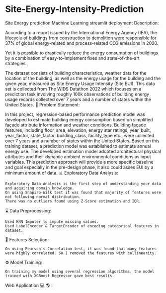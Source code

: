 # Site-Energy-Intensity-Prediction
Site Energy prediction Machine Learning streamlit deployment
Description:

According to a report issued by the International Energy Agency (IEA), the lifecycle of buildings from construction to demolition were responsible for 37% of global energy-related and process-related CO2 emissions in 2020.

Yet it is possible to drastically reduce the energy consumption of buildings by a combination of easy-to-implement fixes and state-of-the-art strategies.

The dataset consists of building characteristics, weather data for the location of the building, as well as the energy usage for the building and the given year, measured as Site Energy Usage Intensity (Site EUI).
This data set is collected from The WiDS Datathon 2022 which focuses on a prediction task involving roughly 100k observations of building energy usage records collected over 7 years and a number of states within the United States.
🧭 Problem Statement:

In this project, regression-based performance prediction model was developed to estimate building energy consumption based on simplified façade attribute information and weather conditions. Building façade features, including floor_area, elevation, energy star ratings, year_built, year_factor, state_factor, building_class, facility_type etc., were collected over 7 years and a number of states within the United States. Based on this training dataset, a prediction model was established to estimate annual energy use. The developed estimation model adopted architectural physical attributes and their dynamic ambient environmental conditions as input variables. This prediction approach will provide a more specific baseline and goal especially in the pre-design phase, it also could asses EUI by a minimum amount of data.
📊 Exploratory Data Analysis:

    Exploratory Data Analysis is the first step of understanding your data and acquiring domain knowledge.
    On using Shapiro-Wilk test it was found that majority of features were not following normal distribution.
    There was no outliers found using Z-Score estimation and IQR.

⌛ Data Preprocessing:

    Used KNN Imputer to impute missing values.
    Used LabelEncoder & TargetEncoder of encoding categorical features in dataset.

🔎 Features Selection:

    On using Pearson's Correlation test, it was found that many features were highly correlated. So I removed the features with collinearity.

⚙ Model Training:

    On training my model using several regression algorithms, the model trained with XGBoost Regressor gave best results.
   
Web Application 💻 🌎 :
